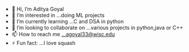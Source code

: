 - 👋 Hi, I’m Aditya Goyal
- 👀 I’m interested in ...doing ML projects
- 🌱 I’m currently learning ...C and DSA in python
- 💞️ I’m looking to collaborate on ...various projects in python,java or C++
- 📫 How to reach me ...agoyal33@wisc.edu
- ⚡ Fun fact: ...I love squash

<!---
AdiistheGoat/AdiistheGoat is a ✨ special ✨ repository because its `README.md` (this file) appears on your GitHub profile.
You can click the Preview link to take a look at your changes.
--->
